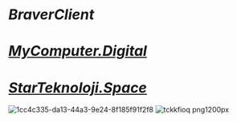 #  ***BraverClient***
# ***[MyComputer.Digital](https://mycomputer.digital/Fast-pages/)***
# ***[StarTeknoloji.Space](https://tdljt22b-4000.euw.devtunnels.ms)***
![1cc4c335-da13-44a3-9e24-8f185f91f2f8](https://github.com/BraverClient/HelloWorld/assets/93947784/38b659b6-87f5-4dcc-80bd-ea97c84137cb)
![tckkfioq png1200px](https://github.com/BraverClient/HelloWorld/assets/93947784/9d48f394-eb5b-45a5-867b-aedff0d0c490)
